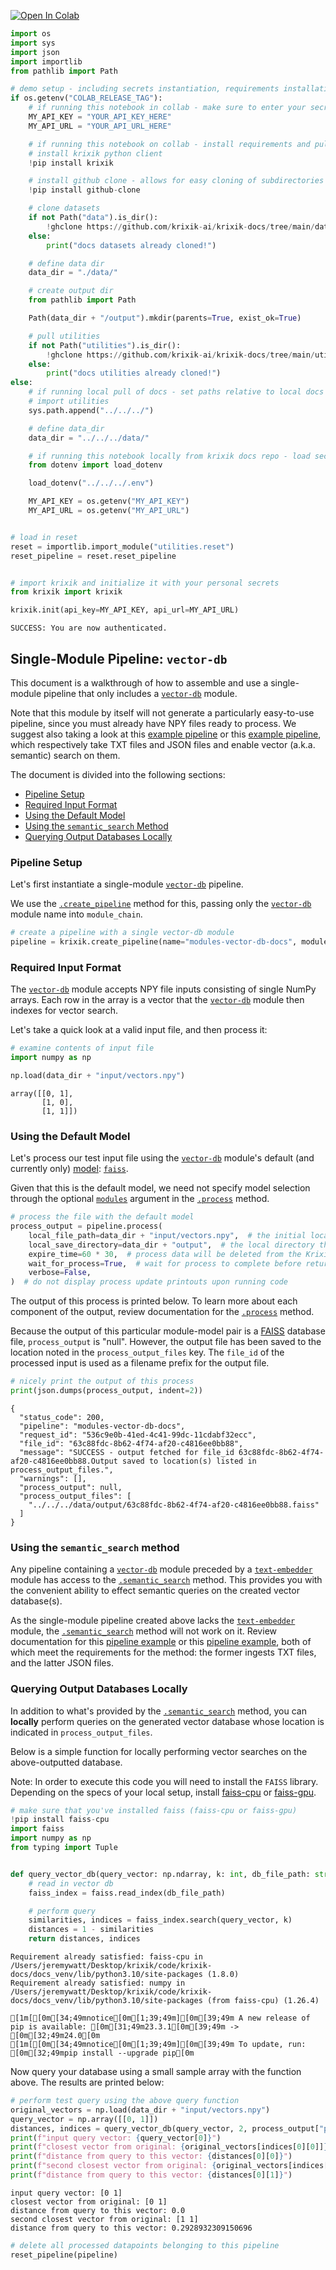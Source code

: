 <a href="https://colab.research.google.com/github/krixik-ai/krixik-docs/blob/main/docs/examples/single_module_pipelines/single_vector-db.ipynb" target="_parent"><img src="https://colab.research.google.com/assets/colab-badge.svg" alt="Open In Colab"/></a>


```python
import os
import sys
import json
import importlib
from pathlib import Path

# demo setup - including secrets instantiation, requirements installation, and path setting
if os.getenv("COLAB_RELEASE_TAG"):
    # if running this notebook in collab - make sure to enter your secrets
    MY_API_KEY = "YOUR_API_KEY_HERE"
    MY_API_URL = "YOUR_API_URL_HERE"

    # if running this notebook on collab - install requirements and pull required subdirectories
    # install krixik python client
    !pip install krixik

    # install github clone - allows for easy cloning of subdirectories from docs repo: https://github.com/krixik-ai/krixik-docs
    !pip install github-clone

    # clone datasets
    if not Path("data").is_dir():
        !ghclone https://github.com/krixik-ai/krixik-docs/tree/main/data
    else:
        print("docs datasets already cloned!")

    # define data dir
    data_dir = "./data/"

    # create output dir
    from pathlib import Path

    Path(data_dir + "/output").mkdir(parents=True, exist_ok=True)

    # pull utilities
    if not Path("utilities").is_dir():
        !ghclone https://github.com/krixik-ai/krixik-docs/tree/main/utilities
    else:
        print("docs utilities already cloned!")
else:
    # if running local pull of docs - set paths relative to local docs structure
    # import utilities
    sys.path.append("../../../")

    # define data_dir
    data_dir = "../../../data/"

    # if running this notebook locally from krixik docs repo - load secrets from a .env placed at the base of the docs repo
    from dotenv import load_dotenv

    load_dotenv("../../../.env")

    MY_API_KEY = os.getenv("MY_API_KEY")
    MY_API_URL = os.getenv("MY_API_URL")


# load in reset
reset = importlib.import_module("utilities.reset")
reset_pipeline = reset.reset_pipeline


# import krixik and initialize it with your personal secrets
from krixik import krixik

krixik.init(api_key=MY_API_KEY, api_url=MY_API_URL)
```

    SUCCESS: You are now authenticated.


## Single-Module Pipeline: `vector-db`

This document is a walkthrough of how to assemble and use a single-module pipeline that only includes a [`vector-db`](../../modules/database_modules/vector-db_module.md) module.

Note that this module by itself will not generate a particularly easy-to-use pipeline, since you must already have NPY files ready to process. We suggest also taking a look at this [example pipeline](../../examples/search_pipeline_examples/multi_basic_semantic_search.md) or this [example pipeline](../../examples/search_pipeline_examples/multi_snippet_semantic_search.md), which respectively take TXT files and JSON files and enable vector (a.k.a. semantic) search on them.

The document is divided into the following sections:

- [Pipeline Setup](#pipeline-setup)
- [Required Input Format](#required-input-format)
- [Using the Default Model](#using-the-default-model)
- [Using the `semantic_search` Method](#using-the-semantic_search-method)
- [Querying Output Databases Locally](#querying-output-databases-locally)

### Pipeline Setup

Let's first instantiate a single-module [`vector-db`](../../modules/database_modules/vector-db_module.md) pipeline.

We use the [`.create_pipeline`](../../system/pipeline_creation/create_pipeline.md) method for this, passing only the [`vector-db`](../../modules/database_modules/vector-db_module.md) module name into `module_chain`.


```python
# create a pipeline with a single vector-db module
pipeline = krixik.create_pipeline(name="modules-vector-db-docs", module_chain=["vector-db"])
```

### Required Input Format

The [`vector-db`](../../modules/database_modules/vector-db_module.md) module accepts NPY file inputs consisting of single NumPy arrays. Each row in the array is a vector that the [`vector-db`](../../modules/database_modules/vector-db_module.md) module then indexes for vector search.

Let's take a quick look at a valid input file, and then process it:


```python
# examine contents of input file
import numpy as np

np.load(data_dir + "input/vectors.npy")
```




    array([[0, 1],
           [1, 0],
           [1, 1]])



### Using the Default Model

Let's process our test input file using the [`vector-db`](../../modules/database_modules/vector-db_module.md) module's default (and currently only) [model](../../modules/database_modules/vector-db_module.md#available-models-in-the-vector-db-module): [`faiss`](https://github.com/facebookresearch/faiss).

Given that this is the default model, we need not specify model selection through the optional [`modules`](../../system/parameters_processing_files_through_pipelines/process_method.md#selecting-models-via-the-modules-argument) argument in the [`.process`](../../system/parameters_processing_files_through_pipelines/process_method.md) method.


```python
# process the file with the default model
process_output = pipeline.process(
    local_file_path=data_dir + "input/vectors.npy",  # the initial local filepath where the input file is stored
    local_save_directory=data_dir + "output",  # the local directory that the output file will be saved to
    expire_time=60 * 30,  # process data will be deleted from the Krixik system in 30 minutes
    wait_for_process=True,  # wait for process to complete before returning IDE control to user
    verbose=False,
)  # do not display process update printouts upon running code
```

The output of this process is printed below. To learn more about each component of the output, review documentation for the [`.process`](../../system/parameters_processing_files_through_pipelines/process_method.md) method.

Because the output of this particular module-model pair is a [FAISS](https://github.com/facebookresearch/faiss) database file, `process_output` is "null". However, the output file has been saved to the location noted in the `process_output_files` key.  The `file_id` of the processed input is used as a filename prefix for the output file.


```python
# nicely print the output of this process
print(json.dumps(process_output, indent=2))
```

    {
      "status_code": 200,
      "pipeline": "modules-vector-db-docs",
      "request_id": "536c9e0b-41ed-4c41-99dc-11cdabf32ecc",
      "file_id": "63c88fdc-8b62-4f74-af20-c4816ee0bb88",
      "message": "SUCCESS - output fetched for file_id 63c88fdc-8b62-4f74-af20-c4816ee0bb88.Output saved to location(s) listed in process_output_files.",
      "warnings": [],
      "process_output": null,
      "process_output_files": [
        "../../../data/output/63c88fdc-8b62-4f74-af20-c4816ee0bb88.faiss"
      ]
    }


### Using the `semantic_search` method

Any pipeline containing a [`vector-db`](../../modules/database_modules/vector-db_module.md) module preceded by a [`text-embedder`](../../modules/ai_modules/text-embedder_module.md) module has access to the [`.semantic_search`](../../system/search_methods/semantic_search_method.md) method. This provides you with the convenient ability to effect semantic queries on the created vector database(s).

As the single-module pipeline created above lacks the [`text-embedder`](../../modules/ai_modules/text-embedder_module.md) module, the [`.semantic_search`](../../system/search_methods/semantic_search_method.md) method will not work on it. Review documentation for this [pipeline example](../../examples/search_pipeline_examples/multi_basic_semantic_search.md) or this [pipeline example](../../examples/search_pipeline_examples/multi_snippet_semantic_search.md), both of which meet the requirements for the method: the former ingests TXT files, and the latter JSON files.

### Querying Output Databases Locally

In addition to what's provided by the [`.semantic_search`](../../system/search_methods/semantic_search_method.md) method, you can **locally** perform queries on the generated vector database whose location is indicated in `process_output_files`.

Below is a simple function for locally performing vector searches on the above-outputted database.

Note: In order to execute this code you will need to install the `FAISS` library. Depending on the specs of your local setup, install [faiss-cpu](https://pypi.org/project/faiss-cpu/) or [faiss-gpu](https://pypi.org/project/faiss-gpu/).


```python
# make sure that you've installed faiss (faiss-cpu or faiss-gpu)
!pip install faiss-cpu
import faiss
import numpy as np
from typing import Tuple


def query_vector_db(query_vector: np.ndarray, k: int, db_file_path: str) -> Tuple[list, list]:
    # read in vector db
    faiss_index = faiss.read_index(db_file_path)

    # perform query
    similarities, indices = faiss_index.search(query_vector, k)
    distances = 1 - similarities
    return distances, indices
```

    Requirement already satisfied: faiss-cpu in /Users/jeremywatt/Desktop/krixik/code/krixik-docs/docs_venv/lib/python3.10/site-packages (1.8.0)
    Requirement already satisfied: numpy in /Users/jeremywatt/Desktop/krixik/code/krixik-docs/docs_venv/lib/python3.10/site-packages (from faiss-cpu) (1.26.4)
    
    [1m[[0m[34;49mnotice[0m[1;39;49m][0m[39;49m A new release of pip is available: [0m[31;49m23.3.1[0m[39;49m -> [0m[32;49m24.0[0m
    [1m[[0m[34;49mnotice[0m[1;39;49m][0m[39;49m To update, run: [0m[32;49mpip install --upgrade pip[0m


Now query your database using a small sample array with the function above. The results are printed below:


```python
# perform test query using the above query function
original_vectors = np.load(data_dir + "input/vectors.npy")
query_vector = np.array([[0, 1]])
distances, indices = query_vector_db(query_vector, 2, process_output["process_output_files"][0])
print(f"input query vector: {query_vector[0]}")
print(f"closest vector from original: {original_vectors[indices[0][0]]}")
print(f"distance from query to this vector: {distances[0][0]}")
print(f"second closest vector from original: {original_vectors[indices[0][1]]}")
print(f"distance from query to this vector: {distances[0][1]}")
```

    input query vector: [0 1]
    closest vector from original: [0 1]
    distance from query to this vector: 0.0
    second closest vector from original: [1 1]
    distance from query to this vector: 0.2928932309150696



```python
# delete all processed datapoints belonging to this pipeline
reset_pipeline(pipeline)
```
